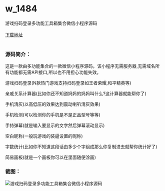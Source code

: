 # w_1484
游戏扫码登录多功能工具箱集合微信小程序源码
<br/></br>
[下载地址](https://www.uuid2.com/1484.html "下载地址")
<br/></br>
<h3>源码简介：</h3>
<p>这是一款由多功能集合的一款微信小程序源码，该小程序无需服务器,无需域名所有功能都无需API接口,所以也不用担心功能失效。<p>
<p>游戏扫码登录(N款热门游戏支持扫码登录如王者荣耀,和平精英等)<p>
<p>亲戚关系计算器(比如你还不知道妈妈的妈妈叫什么?这计算器就能帮你了)<p>
<p>手机清灰(以高低压的效果达到震动喇叭清灰效果)<p>
<p>手机检测(可以检测你的手机是不是正品型号等等)<p>
<p>手持弹幕(就是输入要显示的文字然后弹幕滚动显示)<p>
<p>空白昵称(一般玩游戏的装逼设置的昵称)<p>
<p>字数统计(比如你不知道这段话由多少个字组成那么你复制进去就帮你统计好了)<p>
<p>简易画板(就是一个画板你可以在里面随便涂画)<p>
<h3>截图：</h3>
<img src="https://www.uuid2.com/wp-content/uploads/img/202109/2469c90997.jpg" alt="游戏扫码登录多功能工具箱集合微信小程序源码">
